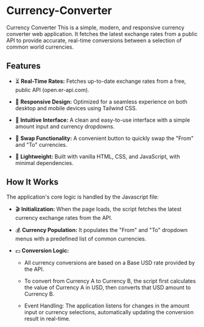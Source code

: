 # Currency-Converter
Currency Converter
This is a simple, modern, and responsive currency converter web application. It fetches the latest exchange rates from a public API to provide accurate, real-time conversions between a selection of common world currencies.

## Features
- ⏳ **Real-Time Rates:** Fetches up-to-date exchange rates from a free, public API (open.er-api.com).

- 🚥 **Responsive Design:** Optimized for a seamless experience on both desktop and mobile devices using Tailwind CSS.

- 🤖 **Intuitive Interface:** A clean and easy-to-use interface with a simple amount input and currency dropdowns.

- 🔄 **Swap Functionality:** A convenient button to quickly swap the "From" and "To" currencies.

- 🫧 **Lightweight:** Built with vanilla HTML, CSS, and JavaScript, with minimal dependencies.


## How It Works
The application's core logic is handled by the Javascript file:

- 🎬 **Initialization:** When the page loads, the script fetches the latest currency exchange rates from the API.

- 💰 **Currency Population:** It populates the "From" and "To" dropdown menus with a predefined list of common currencies.

- 💵 **Conversion Logic:**

    - All currency conversions are based on a Base USD rate provided by the API.

    - To convert from Currency A to Currency B, the script first calculates the value of Currency A in USD, then converts that USD amount to Currency B.

    - Event Handling: The application listens for changes in the amount input or currency selections, automatically updating the conversion result in real-time.

